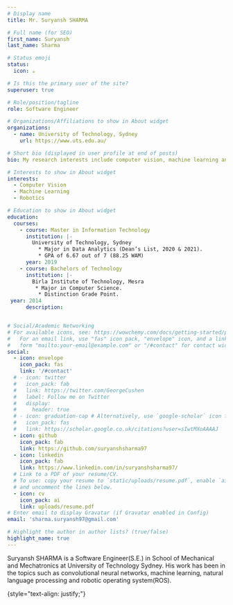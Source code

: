 ```yaml
---
# Display name
title: Mr. Suryansh SHARMA

# Full name (for SEO)
first_name: Suryansh
last_name: Sharma

# Status emoji
status:
  icon: ☕️

# Is this the primary user of the site?
superuser: true

# Role/position/tagline
role: Software Engineer

# Organizations/Affiliations to show in About widget
organizations:
  - name: University of Technology, Sydney
    url: https://www.uts.edu.au/

# Short bio (displayed in user profile at end of posts)
bio: My research interests include computer vision, machine learning and robotics.

# Interests to show in About widget
interests:
  - Computer Vision
  - Machine Learning
  - Robotics

# Education to show in About widget
education:
  courses:
    - course: Master in Information Technology
      institution: |-
        University of Technology, Sydney
          * Major in Data Analytics (Dean’s List, 2020 & 2021).
          * GPA of 6.67 out of 7 (88.25 WAM)
      year: 2019
    - course: Bachelors of Technology
      institution: |-
        Birla Institute of Technology, Mesra
         * Major in Computer Science.
          * Distinction Grade Point.
 year: 2014
      description: 


# Social/Academic Networking
# For available icons, see: https://wowchemy.com/docs/getting-started/page-builder/#icons
#   For an email link, use "fas" icon pack, "envelope" icon, and a link in the
#   form "mailto:your-email@example.com" or "/#contact" for contact widget.
social:
  - icon: envelope
    icon_pack: fas
    link: '/#contact'
  # - icon: twitter
  #   icon_pack: fab
  #   link: https://twitter.com/GeorgeCushen
  #   label: Follow me on Twitter
  #   display:
  #     header: true
  # - icon: graduation-cap # Alternatively, use `google-scholar` icon from `ai` icon pack
  #   icon_pack: fas
  #   link: https://scholar.google.co.uk/citations?user=sIwtMXoAAAAJ
  - icon: github
    icon_pack: fab
    link: https://github.com/suryanshsharma97
  - icon: linkedin
    icon_pack: fab
    link: https://www.linkedin.com/in/suryanshsharma97/
  # Link to a PDF of your resume/CV.
  # To use: copy your resume to `static/uploads/resume.pdf`, enable `ai` icons in `params.yaml`,
  # and uncomment the lines below.
  - icon: cv 
    icon_pack: ai
    link: uploads/resume.pdf 
# Enter email to display Gravatar (if Gravatar enabled in Config)
email: 'sharma.suryansh97@gmail.com'

# Highlight the author in author lists? (true/false)
highlight_name: true
---
```

Suryansh SHARMA is a Software Engineer(S.E.) in School of Mechanical and Mechatronics at University of Technology Sydney. His work has been in the topics such as convolutional neural networks, machine learning, natural language processing and robotic operating system(ROS).  

{style="text-align: justify;"}
